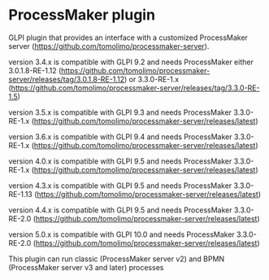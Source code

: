 # ProcessMaker plugin

GLPI plugin that provides an interface with a customized ProcessMaker server (https://github.com/tomolimo/processmaker-server).

version 3.4.x is compatible with GLPI 9.2 and needs ProcessMaker either 3.0.1.8-RE-1.12 (https://github.com/tomolimo/processmaker-server/releases/tag/3.0.1.8-RE-1.12) or 3.3.0-RE-1.x (https://github.com/tomolimo/processmaker-server/releases/tag/3.3.0-RE-1.5)

version 3.5.x is compatible with GLPI 9.3 and needs ProcessMaker 3.3.0-RE-1.x (https://github.com/tomolimo/processmaker-server/releases/latest)

version 3.6.x is compatible with GLPI 9.4 and needs ProcessMaker 3.3.0-RE-1.x (https://github.com/tomolimo/processmaker-server/releases/latest)

version 4.0.x is compatible with GLPI 9.5 and needs ProcessMaker 3.3.0-RE-1.x (https://github.com/tomolimo/processmaker-server/releases/latest)

version 4.3.x is compatible with GLPI 9.5 and needs ProcessMaker 3.3.0-RE-1.13 (https://github.com/tomolimo/processmaker-server/releases/latest)

version 4.4.x is compatible with GLPI 9.5 and needs ProcessMaker 3.3.0-RE-2.0 (https://github.com/tomolimo/processmaker-server/releases/latest)

version 5.0.x is compatible with GLPI 10.0 and needs ProcessMaker 3.3.0-RE-2.0 (https://github.com/tomolimo/processmaker-server/releases/latest)

This plugin can run classic (ProcessMaker server v2) and BPMN (ProcessMaker server v3 and later) processes

